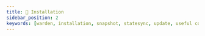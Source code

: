 ```yaml
---
title: 💾 Installation
sidebar_position: 2
keywords: [warden, installation, snapshot, statesync, update, useful commands]
---
```


